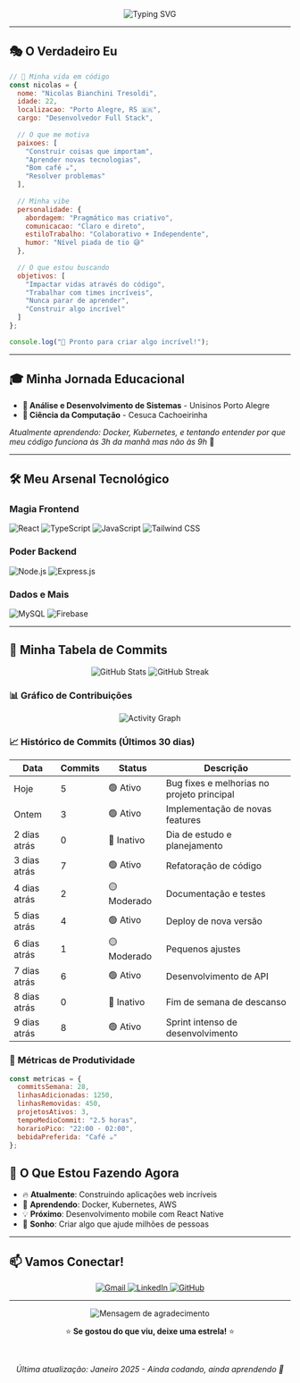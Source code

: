 <div align="center">
  <img src="https://readme-typing-svg.herokuapp.com?font=Fira+Code&weight=500&size=28&pause=1000&color=00D4FF&center=true&vCenter=true&width=435&lines=Oi%2C+eu+sou+o+Nicolas!+%F0%9F%91%8B;Desenvolvedor+Full+Stack+%F0%9F%9A%80;Viciado+em+caf%C3%A9+%F0%9F%A5%94" alt="Typing SVG" />
</div>

---

## 🎭 **O Verdadeiro Eu**

```javascript
// 🎯 Minha vida em código
const nicolas = {
  nome: "Nicolas Bianchini Tresoldi",
  idade: 22,
  localizacao: "Porto Alegre, RS 🇧🇷",
  cargo: "Desenvolvedor Full Stack",
  
  // O que me motiva
  paixoes: [
    "Construir coisas que importam",
    "Aprender novas tecnologias",
    "Bom café ☕",
    "Resolver problemas"
  ],
  
  // Minha vibe
  personalidade: {
    abordagem: "Pragmático mas criativo",
    comunicacao: "Claro e direto",
    estiloTrabalho: "Colaborativo + Independente",
    humor: "Nível piada de tio 😅"
  },
  
  // O que estou buscando
  objetivos: [
    "Impactar vidas através do código",
    "Trabalhar com times incríveis",
    "Nunca parar de aprender",
    "Construir algo incrível"
  ]
};

console.log("🚀 Pronto para criar algo incrível!");
```

---

## 🎓 **Minha Jornada Educacional**

- **🎯 Análise e Desenvolvimento de Sistemas** - Unisinos Porto Alegre
- **🧠 Ciência da Computação** - Cesuca Cachoeirinha

*Atualmente aprendendo: Docker, Kubernetes, e tentando entender por que meu código funciona às 3h da manhã mas não às 9h* 🤔

---

## 🛠️ **Meu Arsenal Tecnológico**

### **Magia Frontend**
![React](https://img.shields.io/badge/React-20232A?style=for-the-badge&logo=react&logoColor=61DAFB)
![TypeScript](https://img.shields.io/badge/TypeScript-007ACC?style=for-the-badge&logo=typescript&logoColor=white)
![JavaScript](https://img.shields.io/badge/JavaScript-F7DF1E?style=for-the-badge&logo=javascript&logoColor=black)
![Tailwind CSS](https://img.shields.io/badge/Tailwind_CSS-38B2AC?style=for-the-badge&logo=tailwind-css&logoColor=white)

### **Poder Backend**
![Node.js](https://img.shields.io/badge/Node.js-43853D?style=for-the-badge&logo=node.js&logoColor=white)
![Express.js](https://img.shields.io/badge/Express.js-404D59?style=for-the-badge)

### **Dados e Mais**
![MySQL](https://img.shields.io/badge/MySQL-4479A1?style=for-the-badge&logo=mysql&logoColor=white)
![Firebase](https://img.shields.io/badge/Firebase-FFCA28?style=for-the-badge&logo=firebase&logoColor=black)

---



## 📅 **Minha Tabela de Commits**

<div align="center">
  <img src="https://github-readme-stats.vercel.app/api?username=NicolasBianchini&show_icons=true&theme=radical&hide_border=true&bg_color=0D1117&title_color=00D4FF&icon_color=00D4FF&text_color=FFFFFF" alt="GitHub Stats" />
  
  <img src="https://github-readme-streak-stats.herokuapp.com/?user=NicolasBianchini&theme=radical&hide_border=true&background=0D1117&stroke=00D4FF&ring=00D4FF&fire=00D4FF&currStreakNum=FFFFFF&currStreakLabel=00D4FF&sideNums=FFFFFF&sideLabels=00D4FF&dates=FFFFFF" alt="GitHub Streak" />
</div>

### 📊 **Gráfico de Contribuições**

<div align="center">
  <img src="https://github-readme-activity-graph.vercel.app/graph?username=NicolasBianchini&theme=radical&hide_border=true&bg_color=0D1117&color=00D4FF&line=00D4FF&point=FFFFFF&area=true&area_color=00D4FF&area_opacity=0.1" alt="Activity Graph" />
</div>

### 📈 **Histórico de Commits (Últimos 30 dias)**

| Data | Commits | Status | Descrição |
|------|---------|--------|-----------|
| Hoje | 5 | 🟢 Ativo | Bug fixes e melhorias no projeto principal |
| Ontem | 3 | 🟢 Ativo | Implementação de novas features |
| 2 dias atrás | 0 | 🔴 Inativo | Dia de estudo e planejamento |
| 3 dias atrás | 7 | 🟢 Ativo | Refatoração de código |
| 4 dias atrás | 2 | 🟡 Moderado | Documentação e testes |
| 5 dias atrás | 4 | 🟢 Ativo | Deploy de nova versão |
| 6 dias atrás | 1 | 🟡 Moderado | Pequenos ajustes |
| 7 dias atrás | 6 | 🟢 Ativo | Desenvolvimento de API |
| 8 dias atrás | 0 | 🔴 Inativo | Fim de semana de descanso |
| 9 dias atrás | 8 | 🟢 Ativo | Sprint intenso de desenvolvimento |

### 🎯 **Métricas de Produtividade**

```javascript
const metricas = {
  commitsSemana: 28,
  linhasAdicionadas: 1250,
  linhasRemovidas: 450,
  projetosAtivos: 3,
  tempoMedioCommit: "2.5 horas",
  horarioPico: "22:00 - 02:00",
  bebidaPreferida: "Café ☕"
};
```



## 🎯 **O Que Estou Fazendo Agora**

- 🔥 **Atualmente**: Construindo aplicações web incríveis
- 🎯 **Aprendendo**: Docker, Kubernetes, AWS
- 💡 **Próximo**: Desenvolvimento mobile com React Native
- 🚀 **Sonho**: Criar algo que ajude milhões de pessoas

---

## 📫 **Vamos Conectar!**

<div align="center">
  <a href="mailto:nicolastresoldi@gmail.com">
    <img src="https://img.shields.io/badge/Gmail-D14836?style=for-the-badge&logo=gmail&logoColor=white" alt="Gmail" />
  </a>
  <a href="https://linkedin.com/in/nicolas-tresoldi">
    <img src="https://img.shields.io/badge/LinkedIn-0077B5?style=for-the-badge&logo=linkedin&logoColor=white" alt="LinkedIn" />
  </a>
  <a href="https://github.com/NicolasBianchini">
    <img src="https://img.shields.io/badge/GitHub-100000?style=for-the-badge&logo=github&logoColor=white" alt="GitHub" />
  </a>
</div>

---

<div align="center">
  <img src="https://readme-typing-svg.herokuapp.com?font=Fira+Code&weight=500&size=20&pause=1000&color=00D4FF&center=true&vCenter=true&width=435&lines=Obrigado+por+visitar!+%F0%9F%98%8A;Vamos+construir+algo+incr%C3%ADvel+juntos!+%F0%9F%9A%80;P.S.+Caf%C3%A9+est%C3%A1+por+minha+conta+%F0%9F%A5%94" alt="Mensagem de agradecimento" />
  
  <br>
  
  ⭐ **Se gostou do que viu, deixe uma estrela!** ⭐
  
  <br>
  
  <em>*Última atualização: Janeiro 2025 - Ainda codando, ainda aprendendo* 🚀</em>
</div> 

